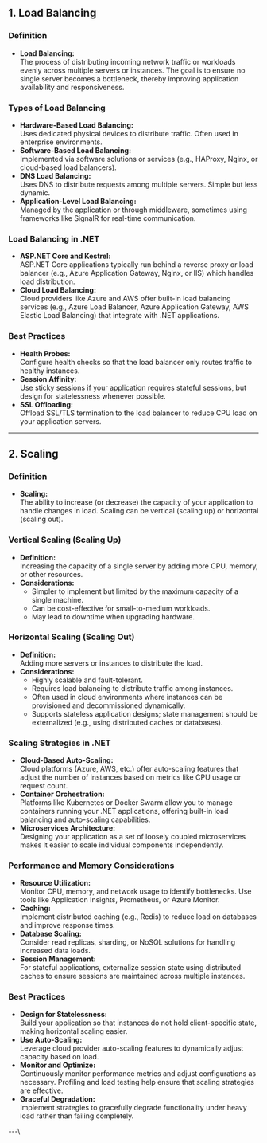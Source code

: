 ## 1. Load Balancing

### Definition
- **Load Balancing:**  
  The process of distributing incoming network traffic or workloads evenly across multiple servers or instances. The goal is to ensure no single server becomes a bottleneck, thereby improving application availability and responsiveness.

### Types of Load Balancing
- **Hardware-Based Load Balancing:**  
  Uses dedicated physical devices to distribute traffic. Often used in enterprise environments.
- **Software-Based Load Balancing:**  
  Implemented via software solutions or services (e.g., HAProxy, Nginx, or cloud-based load balancers).
- **DNS Load Balancing:**  
  Uses DNS to distribute requests among multiple servers. Simple but less dynamic.
- **Application-Level Load Balancing:**  
  Managed by the application or through middleware, sometimes using frameworks like SignalR for real-time communication.

### Load Balancing in .NET
- **ASP.NET Core and Kestrel:**  
  ASP.NET Core applications typically run behind a reverse proxy or load balancer (e.g., Azure Application Gateway, Nginx, or IIS) which handles load distribution.
- **Cloud Load Balancing:**  
  Cloud providers like Azure and AWS offer built-in load balancing services (e.g., Azure Load Balancer, Azure Application Gateway, AWS Elastic Load Balancing) that integrate with .NET applications.

### Best Practices
- **Health Probes:**  
  Configure health checks so that the load balancer only routes traffic to healthy instances.
- **Session Affinity:**  
  Use sticky sessions if your application requires stateful sessions, but design for statelessness whenever possible.
- **SSL Offloading:**  
  Offload SSL/TLS termination to the load balancer to reduce CPU load on your application servers.

---

## 2. Scaling

### Definition
- **Scaling:**  
  The ability to increase (or decrease) the capacity of your application to handle changes in load. Scaling can be vertical (scaling up) or horizontal (scaling out).

### Vertical Scaling (Scaling Up)
- **Definition:**  
  Increasing the capacity of a single server by adding more CPU, memory, or other resources.
- **Considerations:**  
  - Simpler to implement but limited by the maximum capacity of a single machine.
  - Can be cost-effective for small-to-medium workloads.
  - May lead to downtime when upgrading hardware.

### Horizontal Scaling (Scaling Out)
- **Definition:**  
  Adding more servers or instances to distribute the load.
- **Considerations:**  
  - Highly scalable and fault-tolerant.
  - Requires load balancing to distribute traffic among instances.
  - Often used in cloud environments where instances can be provisioned and decommissioned dynamically.
  - Supports stateless application designs; state management should be externalized (e.g., using distributed caches or databases).

### Scaling Strategies in .NET
- **Cloud-Based Auto-Scaling:**  
  Cloud platforms (Azure, AWS, etc.) offer auto-scaling features that adjust the number of instances based on metrics like CPU usage or request count.
- **Container Orchestration:**  
  Platforms like Kubernetes or Docker Swarm allow you to manage containers running your .NET applications, offering built-in load balancing and auto-scaling capabilities.
- **Microservices Architecture:**  
  Designing your application as a set of loosely coupled microservices makes it easier to scale individual components independently.

### Performance and Memory Considerations
- **Resource Utilization:**  
  Monitor CPU, memory, and network usage to identify bottlenecks. Use tools like Application Insights, Prometheus, or Azure Monitor.
- **Caching:**  
  Implement distributed caching (e.g., Redis) to reduce load on databases and improve response times.
- **Database Scaling:**  
  Consider read replicas, sharding, or NoSQL solutions for handling increased data loads.
- **Session Management:**  
  For stateful applications, externalize session state using distributed caches to ensure sessions are maintained across multiple instances.

### Best Practices
- **Design for Statelessness:**  
  Build your application so that instances do not hold client-specific state, making horizontal scaling easier.
- **Use Auto-Scaling:**  
  Leverage cloud provider auto-scaling features to dynamically adjust capacity based on load.
- **Monitor and Optimize:**  
  Continuously monitor performance metrics and adjust configurations as necessary. Profiling and load testing help ensure that scaling strategies are effective.
- **Graceful Degradation:**  
  Implement strategies to gracefully degrade functionality under heavy load rather than failing completely.

---\